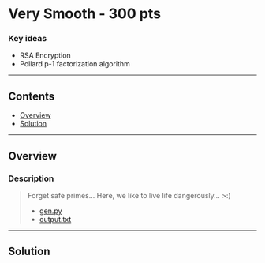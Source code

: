 # Very Smooth - 300 pts

### Key ideas

- RSA Encryption
- Pollard p-1 factorization algorithm

---

## **Contents**

- [Overview](#overview)
- [Solution](#solution)

---

## Overview

### Description

> Forget safe primes... Here, we like to live life dangerously... >:)
> - [gen.py](./gen.py)
> - [output.txt](./output.txt)
---

## Solution
